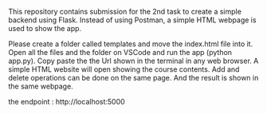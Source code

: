 This repository contains submission for the 2nd task to create a simple backend using Flask. Instead of using Postman, a simple HTML webpage is used to show the app.

Please create a folder called templates and move the index.html file into it. Open all the files and the folder on VSCode and run the app (python app.py).
Copy paste the the Url shown in the terminal in any web browser. A simple HTML website will open showing the course contents. Add and delete operations can be done on the same page. And the result is shown in the same webpage.

the endpoint : http://localhost:5000
